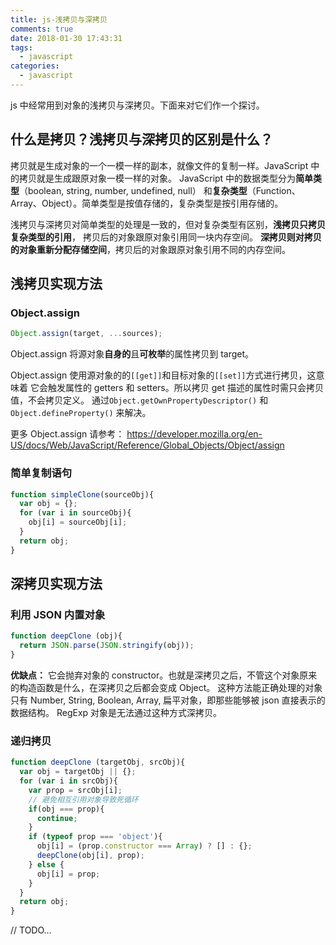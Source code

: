```yaml
---
title: js-浅拷贝与深拷贝
comments: true
date: 2018-01-30 17:43:31
tags:
  - javascript
categories:
  - javascript
---
```


js 中经常用到对象的浅拷贝与深拷贝。下面来对它们作一个探讨。
<!-- more -->

## 什么是拷贝？浅拷贝与深拷贝的区别是什么？

拷贝就是生成对象的一个一模一样的副本，就像文件的复制一样。JavaScript 中的拷贝就是生成跟原对象一模一样的对象。
JavaScript 中的数据类型分为**简单类型**（boolean, string, number, undefined, null）
和**复杂类型**（Function、Array、Object）。简单类型是按值存储的，复杂类型是按引用存储的。

浅拷贝与深拷贝对简单类型的处理是一致的，但对复杂类型有区别，**浅拷贝只拷贝复杂类型的引用**，
拷贝后的对象跟原对象引用同一块内存空间。
**深拷贝则对拷贝的对象重新分配存储空间**，拷贝后的对象跟原对象引用不同的内存空间。


## 浅拷贝实现方法

### Object.assign

```js
Object.assign(target, ...sources);
```

Object.assign 将源对象**自身的**且**可枚举**的属性拷贝到 target。

Object.assign 使用源对象的的`[[get]]`和目标对象的`[[set]]`方式进行拷贝，这意味着
它会触发属性的 getters 和 setters。所以拷贝 get 描述的属性时需只会拷贝值，不会拷贝定义。
通过`Object.getOwnPropertyDescriptor()` 和 `Object.defineProperty()` 来解决。

更多 Object.assign 请参考： https://developer.mozilla.org/en-US/docs/Web/JavaScript/Reference/Global_Objects/Object/assign

### 简单复制语句

```js
function simpleClone(sourceObj){
  var obj = {};
  for (var i in sourceObj){
    obj[i] = sourceObj[i];
  }
  return obj;
}
```

## 深拷贝实现方法

### 利用 JSON 内置对象

```js
function deepClone (obj){
  return JSON.parse(JSON.stringify(obj));
}
```

**优缺点：**
它会抛弃对象的 constructor。也就是深拷贝之后，不管这个对象原来的构造函数是什么，在深拷贝之后都会变成 Object。
这种方法能正确处理的对象只有 Number, String, Boolean, Array, 扁平对象，即那些能够被 json 直接表示的数据结构。
RegExp 对象是无法通过这种方式深拷贝。

### 递归拷贝

```js
function deepClone (targetObj, srcObj){
  var obj = targetObj || {};
  for (var i in srcObj){
    var prop = srcObj[i];
    // 避免相互引用对象导致死循环
    if(obj === prop){
      continue;
    }
    if (typeof prop === 'object'){
      obj[i] = (prop.constructor === Array) ? [] : {};
      deepClone(obj[i], prop);
    } else {
      obj[i] = prop;
    }
  }
  return obj;
}
```

// TODO...
